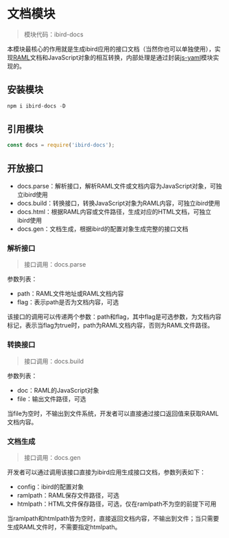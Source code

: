 # 文档模块

> 模块代码：ibird-docs

本模块最核心的作用就是生成ibird应用的接口文档（当然你也可以单独使用），实现[RAML](http://raml.org/)文档和JavaScript对象的相互转换，内部处理是通过封装[js-yaml](https://www.npmjs.com/package/js-yaml)模块实现的。

## 安装模块

```js
npm i ibird-docs -D
```

## 引用模块

```js
const docs = require('ibird-docs');
```

## 开放接口

* docs.parse：解析接口，解析RAML文件或文档内容为JavaScript对象，可独立ibird使用
* docs.build：转换接口，转换JavaScript对象为RAML内容，可独立ibird使用
* docs.html：根据RAML内容或文件路径，生成对应的HTML文档，可独立ibird使用
* docs.gen：文档生成，根据ibird的配置对象生成完整的接口文档

### 解析接口

> 接口调用：docs.parse

参数列表：

* path：RAML文件地址或RAML文档内容
* flag：表示path是否为文档内容，可选

该接口的调用可以传递两个参数：path和flag，其中flag是可选参数，为文档内容标记，表示当flag为true时，path为RAML文档内容，否则为RAML文件路径。

### 转换接口

> 接口调用：docs.build

参数列表：

* doc：RAML的JavaScript对象
* file：输出文件路径，可选

当file为空时，不输出到文件系统，开发者可以直接通过接口返回值来获取RAML文档内容。

### 文档生成

> 接口调用：docs.gen

开发者可以通过调用该接口直接为ibird应用生成接口文档，参数列表如下：

* config：ibird的配置对象
* ramlpath：RAML保存文件路径，可选
* htmlpath：HTML文件保存路径，可选，仅在ramlpath不为空的前提下可用

当ramlpath和htmlpath皆为空时，直接返回文档内容，不输出到文件；当只需要生成RAML文件时，不需要指定htmlpath。

